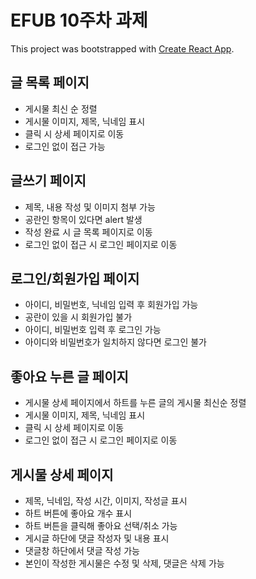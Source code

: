 # EFUB 10주차 과제

This project was bootstrapped with [Create React App](https://github.com/facebook/create-react-app).

## 글 목록 페이지

-   게시물 최신 순 정렬
-   게시물 이미지, 제목, 닉네임 표시
-   클릭 시 상세 페이지로 이동
-   로그인 없이 접근 가능

## 글쓰기 페이지

-   제목, 내용 작성 및 이미지 첨부 가능
-   공란인 항목이 있다면 alert 발생
-   작성 완료 시 글 목록 페이지로 이동
-   로그인 없이 접근 시 로그인 페이지로 이동

## 로그인/회원가입 페이지

-   아이디, 비밀번호, 닉네임 입력 후 회원가입 가능
-   공란이 있을 시 회원가입 불가
-   아이디, 비밀번호 입력 후 로그인 가능
-   아이디와 비밀번호가 일치하지 않다면 로그인 불가

## 좋아요 누른 글 페이지

-   게시물 상세 페이지에서 하트를 누른 글의 게시물 최신순 정렬
-   게시물 이미지, 제목, 닉네임 표시
-   클릭 시 상세 페이지로 이동
-   로그인 없이 접근 시 로그인 페이지로 이동

## 게시물 상세 페이지

-   제목, 닉네임, 작성 시간, 이미지, 작성글 표시
-   하트 버튼에 좋아요 개수 표시
-   하트 버튼을 클릭해 좋아요 선택/취소 가능
-   게시글 하단에 댓글 작성자 및 내용 표시
-   댓글창 하단에서 댓글 작성 가능
-   본인이 작성한 게시물은 수정 및 삭제, 댓글은 삭제 가능
